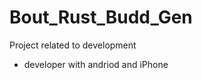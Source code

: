 Bout_Rust_Budd_Gen
==================

Project related to development

- developer with andriod and iPhone